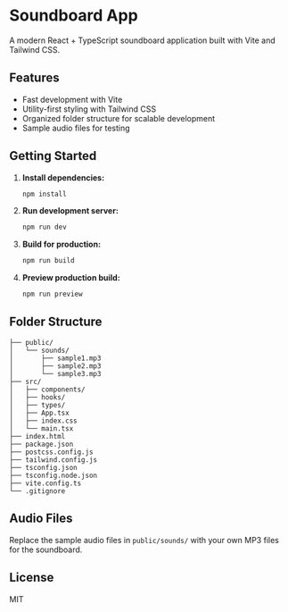 # Soundboard App

A modern React + TypeScript soundboard application built with Vite and Tailwind CSS.

## Features

- Fast development with Vite
- Utility-first styling with Tailwind CSS
- Organized folder structure for scalable development
- Sample audio files for testing

## Getting Started

1. **Install dependencies:**
   ```sh
   npm install
   ```
2. **Run development server:**
   ```sh
   npm run dev
   ```
3. **Build for production:**
   ```sh
   npm run build
   ```
4. **Preview production build:**
   ```sh
   npm run preview
   ```

## Folder Structure

```
├── public/
│   └── sounds/
│       ├── sample1.mp3
│       ├── sample2.mp3
│       └── sample3.mp3
├── src/
│   ├── components/
│   ├── hooks/
│   ├── types/
│   ├── App.tsx
│   ├── index.css
│   └── main.tsx
├── index.html
├── package.json
├── postcss.config.js
├── tailwind.config.js
├── tsconfig.json
├── tsconfig.node.json
├── vite.config.ts
└── .gitignore
```

## Audio Files

Replace the sample audio files in `public/sounds/` with your own MP3 files for the soundboard.

## License

MIT
